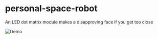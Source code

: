 # personal-space-robot
An LED dot matrix module makes a disapproving face if you get too close 

![Demo](personal-space.gif)
